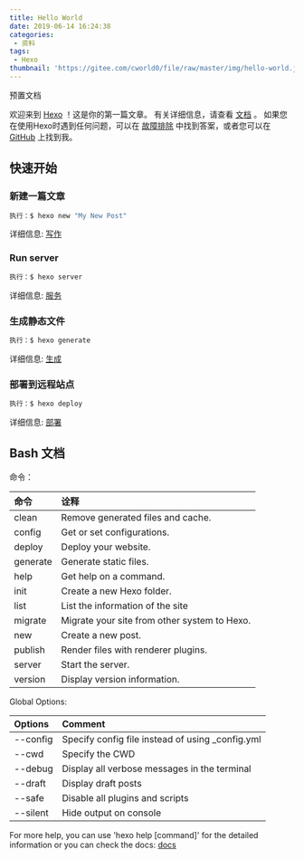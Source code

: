 ```yaml
---
title: Hello World
date: 2019-06-14 16:24:38
categories: 
 - 资料
tags: 
 - Hexo
thumbnail: 'https://gitee.com/cworld0/file/raw/master/img/hello-world.jpg #111'
---
```


预置文档

<!-- more -->

欢迎来到 [Hexo](https://hexo.io/) ！这是你的第一篇文章。 有关详细信息，请查看  [文档](https://hexo.io/docs/) 。 如果您在使用Hexo时遇到任何问题，可以在 [故障排除](https://hexo.io/docs/troubleshooting.html) 中找到答案，或者您可以在 [GitHub](https://github.com/hexojs/hexo/issues) 上找到我。

## 快速开始

### 新建一篇文章

``` bash
执行：$ hexo new "My New Post"
```

详细信息: [写作](https://hexo.io/docs/writing.html)

### Run server

``` bash
执行：$ hexo server
```

详细信息: [服务](https://hexo.io/docs/server.html)

### 生成静态文件

``` bash
执行：$ hexo generate
```

详细信息: [生成](https://hexo.io/docs/generating.html)

### 部署到远程站点

``` bash
执行：$ hexo deploy
```

详细信息: [部署](https://hexo.io/docs/deployment.html)

## Bash 文档

命令： 

| **命令** | **诠释**                                  |
| :---------- | :------------------------------------------- |
| clean       | Remove generated files and cache.            |
| config      | Get or set configurations.                   |
| deploy      | Deploy your website.                         |
| generate    | Generate static files.                       |
| help        | Get help on a command.                       |
| init        | Create a new Hexo folder.                    |
| list        | List the information of the site             |
| migrate     | Migrate your site from other system to Hexo. |
| new         | Create a new post.                           |
| publish     | Render files with renderer plugins.          |
| server      | Start the server.                            |
| version     | Display version information.                 |

Global Options:  

| **Options** | **Comment**                                      |
| :---------- | :----------------------------------------------- |
| --config    | Specify config file instead of using _config.yml |
| --cwd       | Specify the CWD                                  |
| --debug     | Display all verbose messages in the terminal     |
| --draft     | Display draft posts                              |
| --safe      | Disable all plugins and scripts                  |
| --silent    | Hide output on console                           |

For more help, you can use 'hexo help [command]' for the detailed information
or you can check the docs: [docs](http://hexo.io/docs/)
